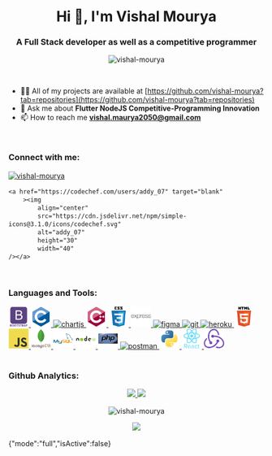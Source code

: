 <h1 align="center">Hi 👋, I'm Vishal Mourya</h1>
<h3 align="center">
	A Full Stack developer as well as a competitive programmer
</h3>

<p align="center">
	<img
		src="https://komarev.com/ghpvc/?username=vishal-mourya&label=Profile%20views&color=0e75b6&style=flat"
		alt="vishal-mourya"
	/>
</p>

<p align="left">
	<a href="https://twitter.com/" target="blank"
		><img
			src="https://img.shields.io/twitter/follow/?logo=twitter&style=for-the-badge"
			alt=""
	/></a>
</p>

- 👨‍💻 All of my projects are available at
[https://github.com/vishal-mourya?tab=repositories](https://github.com/vishal-mourya?tab=repositories)
- 💬 Ask me about
**Flutter NodeJS Competitive-Programming Innovation** 
- 📫 How to reach me
**vishal.maurya2050@gmail.com**

<br/>
<h3 align="left">Connect with me:</h3>
<p align="left">
	<a href="https://www.linkedin.com/in/vishal-mourya-a4245b18b/" target="blank"
		><img
			align="center"
			src="https://raw.githubusercontent.com/rahuldkjain/github-profile-readme-generator/master/src/images/icons/Social/linked-in-alt.svg"
			alt="vishal-mourya"
			height="30"
			width="40"
	/></a>

	<a href="https://codechef.com/users/addy_07" target="blank"
		><img
			align="center"
			src="https://cdn.jsdelivr.net/npm/simple-icons@3.1.0/icons/codechef.svg"
			alt="addy_07"
			height="30"
			width="40"
	/></a>
</p>
<br/>
<h3 align="left">Languages and Tools:</h3>
<p align="left">
	<a href="https://getbootstrap.com" target="_blank">
		<img
			src="https://raw.githubusercontent.com/devicons/devicon/master/icons/bootstrap/bootstrap-plain-wordmark.svg"
			alt="bootstrap"
			width="40"
			height="40"
		/>
	</a>
	<a href="https://www.cprogramming.com/" target="_blank">
		<img
			src="https://raw.githubusercontent.com/devicons/devicon/master/icons/c/c-original.svg"
			alt="c"
			width="40"
			height="40"
		/>
	</a>
	<a href="https://www.chartjs.org" target="_blank">
		<img
			src="https://www.chartjs.org/media/logo-title.svg"
			alt="chartjs"
			width="40"
			height="40"
		/>
	</a>
	<a href="https://www.w3schools.com/cpp/" target="_blank">
		<img
			src="https://raw.githubusercontent.com/devicons/devicon/master/icons/cplusplus/cplusplus-original.svg"
			alt="cplusplus"
			width="40"
			height="40"
		/>
	</a>
	<a href="https://www.w3schools.com/css/" target="_blank">
		<img
			src="https://raw.githubusercontent.com/devicons/devicon/master/icons/css3/css3-original-wordmark.svg"
			alt="css3"
			width="40"
			height="40"
		/>
	</a>
	<a href="https://expressjs.com" target="_blank">
		<img
			src="https://raw.githubusercontent.com/devicons/devicon/master/icons/express/express-original-wordmark.svg"
			alt="express"
			width="40"
			height="40"
		/>
	</a>
	<a href="https://www.figma.com/" target="_blank">
		<img
			src="https://www.vectorlogo.zone/logos/figma/figma-icon.svg"
			alt="figma"
			width="40"
			height="40"
		/>
	</a>
	<a href="https://git-scm.com/" target="_blank">
		<img
			src="https://www.vectorlogo.zone/logos/git-scm/git-scm-icon.svg"
			alt="git"
			width="40"
			height="40"
		/>
	</a>
	<a href="https://heroku.com" target="_blank">
		<img
			src="https://www.vectorlogo.zone/logos/heroku/heroku-icon.svg"
			alt="heroku"
			width="40"
			height="40"
		/>
	</a>
	<a href="https://www.w3.org/html/" target="_blank">
		<img
			src="https://raw.githubusercontent.com/devicons/devicon/master/icons/html5/html5-original-wordmark.svg"
			alt="html5"
			width="40"
			height="40"
		/>
	</a>
	<a
		href="https://developer.mozilla.org/en-US/docs/Web/JavaScript"
		target="_blank"
	>
		<img
			src="https://raw.githubusercontent.com/devicons/devicon/master/icons/javascript/javascript-original.svg"
			alt="javascript"
			width="40"
			height="40"
		/>
	</a>
	<a href="https://www.mongodb.com/" target="_blank">
		<img
			src="https://raw.githubusercontent.com/devicons/devicon/master/icons/mongodb/mongodb-original-wordmark.svg"
			alt="mongodb"
			width="40"
			height="40"
		/>
	</a>
	<a href="https://www.mysql.com/" target="_blank">
		<img
			src="https://raw.githubusercontent.com/devicons/devicon/master/icons/mysql/mysql-original-wordmark.svg"
			alt="mysql"
			width="40"
			height="40"
		/>
	</a>
	<a href="https://nodejs.org" target="_blank">
		<img
			src="https://raw.githubusercontent.com/devicons/devicon/master/icons/nodejs/nodejs-original-wordmark.svg"
			alt="nodejs"
			width="40"
			height="40"
		/>
	</a>
	<a href="https://www.php.net" target="_blank">
		<img
			src="https://raw.githubusercontent.com/devicons/devicon/master/icons/php/php-original.svg"
			alt="php"
			width="40"
			height="40"
		/>
	</a>
	<a href="https://postman.com" target="_blank">
		<img
			src="https://www.vectorlogo.zone/logos/getpostman/getpostman-icon.svg"
			alt="postman"
			width="40"
			height="40"
		/>
	</a>
	<a href="https://www.python.org" target="_blank">
		<img
			src="https://raw.githubusercontent.com/devicons/devicon/master/icons/python/python-original.svg"
			alt="python"
			width="40"
			height="40"
		/>
	</a>
	<a href="https://reactjs.org/" target="_blank">
		<img
			src="https://raw.githubusercontent.com/devicons/devicon/master/icons/react/react-original-wordmark.svg"
			alt="react"
			width="40"
			height="40"
		/>
	</a>
	<a href="https://redux.js.org" target="_blank">
		<img
			src="https://raw.githubusercontent.com/devicons/devicon/master/icons/redux/redux-original.svg"
			alt="redux"
			width="40"
			height="40"
		/>
	</a>
  <br/>
  <br/>
</p>

<h3 align="left">Github Analytics:</h3>
<p align="center">
<a href="https://github.com/blackhat955">
  <img height="180em" src="https://github-readme-stats-eight-theta.vercel.app/api?username=vishal-mourya&show_icons=true&theme=algolia&include_all_commits=true&count_private=true"/>
  <img height="180em" src="https://github-readme-stats-eight-theta.vercel.app/api/top-langs/?username=vishal-mourya&layout=compact&langs_count=12&theme=algolia"/>
</a>
</p>
<p align="center">
	<img
		align="center"
		src="https://github-readme-streak-stats.herokuapp.com?user=vishal-mourya&theme=algolia"
		alt="vishal-mourya"
	/>
</p>
<p align="center">
<img src="https://activity-graph.herokuapp.com/graph?username=vishal-mourya&theme=dracula&bg_color=ffffff00&color=878787&line=296dda&point=ffffff00&area=true&hide_border=true">
</p>
{"mode":"full","isActive":false}
